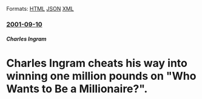 
Formats: [HTML](/news/2001/09/10/charles-ingram-cheats-his-way-into-winning-one-million-pounds-on-who-wants-to-be-a-millionaire.html)  [JSON](/news/2001/09/10/charles-ingram-cheats-his-way-into-winning-one-million-pounds-on-who-wants-to-be-a-millionaire.json)  [XML](/news/2001/09/10/charles-ingram-cheats-his-way-into-winning-one-million-pounds-on-who-wants-to-be-a-millionaire.xml)  

### [2001-09-10](/news/2001/09/10/index.md)

##### Charles Ingram
#  Charles Ingram cheats his way into winning one million pounds on "Who Wants to Be a Millionaire?".



